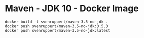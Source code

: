 # Maven - JDK 10 - Docker Image

```
docker build -t svenruppert/maven-3.5-no-jdk .
docker push svenruppert/maven-3.5-no-jdk:3.5.3
docker push svenruppert/maven-3.5-no-jdk:latest
```
